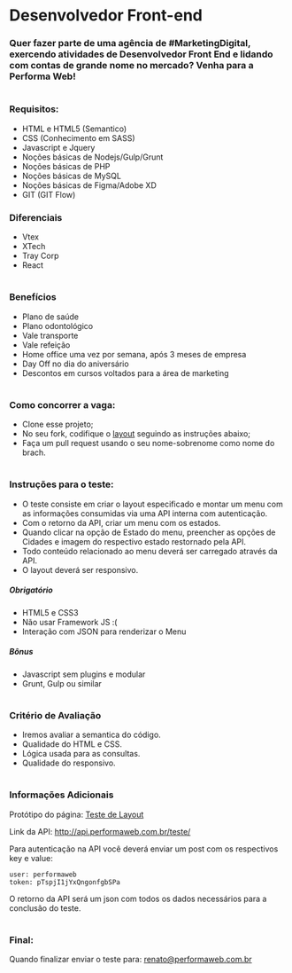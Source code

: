 # Desenvolvedor Front-end

### Quer fazer parte de uma agência de #MarketingDigital, exercendo atividades de Desenvolvedor Front End e lidando com contas de grande nome no mercado? Venha para a Performa Web!

# 

### Requisitos:
* HTML e HTML5 (Semantico)
* CSS (Conhecimento em SASS)
* Javascript e Jquery
* Noções básicas de Nodejs/Gulp/Grunt
* Noções básicas de PHP
* Noções básicas de MySQL
* Noções básicas de Figma/Adobe XD
* GIT (GIT Flow)

### Diferenciais
* Vtex
* XTech
* Tray Corp
* React

# 

### Benefícios
* Plano de saúde
* Plano odontológico
* Vale transporte
* Vale refeição
* Home office uma vez por semana, após 3 meses de empresa
* Day Off no dia do aniversário
* Descontos em cursos voltados para a área de marketing

#

### Como concorrer a vaga:
* Clone esse projeto;
* No seu fork, codifique o [layout](https://www.figma.com/file/Sgcw23tm16unh1ux7Lzd3k/Performa-Web-Teste-de-Layout) seguindo as instruções abaixo;
* Faça um pull request usando o seu nome-sobrenome como nome do brach.

# 

### Instruções para o teste:

* O teste consiste em criar o layout especificado e montar um menu com as informações consumidas via uma API interna com autenticação.
* Com o retorno da API, criar um menu com os estados.
* Quando clicar na opção de Estado do menu, preencher as opções de Cidades e imagem do respectivo estado restornado pela API.
* Todo conteúdo relacionado ao menu deverá ser carregado através da API.
* O layout deverá ser responsivo.

##### Obrigatório
* HTML5 e CSS3
* Não usar Framework JS :(
* Interação com JSON para renderizar o Menu

##### Bônus
* Javascript sem plugins e modular
* Grunt, Gulp ou similar

# 

### Critério de Avaliação
* Iremos avaliar a semantica do código.
* Qualidade do HTML e CSS.
* Lógica usada para as consultas.
* Qualidade do responsivo.

# 

### Informações Adicionais

Protótipo do página:  [Teste de Layout](https://www.figma.com/file/BOZqx8uK9NQ9IxbhVhyung96/Profit-e---Teste-de-Layout?node-id=0%3A1)


Link da API: http://api.performaweb.com.br/teste/

Para autenticação na API você deverá enviar um post com os respectivos key e value:

    user: performaweb
    token: pTspjI1jYxQngonfgbSPa

O retorno da API será um json com todos os dados necessários para a conclusão do teste.

# 

### Final:
Quando finalizar enviar o teste para: renato@performaweb.com.br

